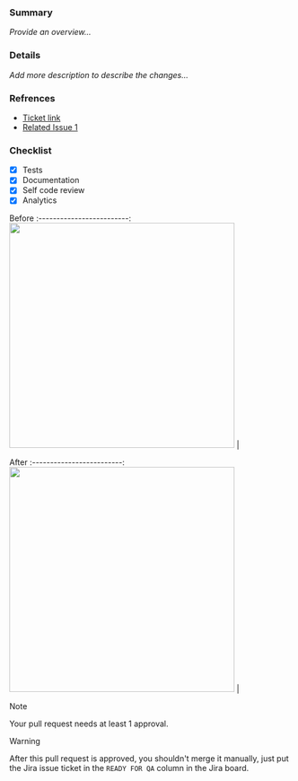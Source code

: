 ### Summary

_Provide an overview..._

### Details

_Add more description to describe the changes..._

### Refrences

- [Ticket link](https://google.com)
- [Related Issue 1](https://google.com)

### Checklist

- [x] Tests
- [x] Documentation
- [x] Self code review
- [x] Analytics

Before
:-------------------------:
<img width="401" src="https://myoctocat.com/assets/images/base-octocat.svg"> |

After
:-------------------------:
<img width="401" src="https://myoctocat.com/assets/images/base-octocat.svg"> |

> [!NOTE]
> Your pull request needs at least 1 approval.

> [!WARNING]
> After this pull request is approved, you shouldn't merge it manually, just put the Jira issue ticket in the `READY FOR QA` column in the Jira board.
